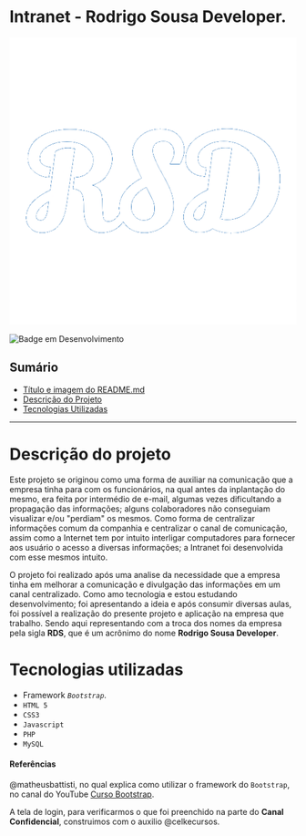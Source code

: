 # Intranet - Rodrigo Sousa Developer.

<p align="center">
  <img src="./arquivosReadme/logo-rsd-sem-fundo.png">
</p>

![Badge em Desenvolvimento](https://img.shields.io/badge/status-desenvolvendo-green)

## Sumário 

* [Título e imagem do README.md](#intranet---rsd)
* [Descrição do Projeto](#descrição-do-projeto)
* [Tecnologias Utilizadas](#tecnologias-utilizadas)

---

# Descrição do projeto

Este projeto se originou como uma forma de auxiliar na comunicação que a empresa tinha para com os funcionários, na qual antes da inplantação do mesmo, era feita por intermédio de e-mail, algumas vezes dificultando a propagação das informações; alguns colaboradores não conseguiam visualizar e/ou "perdiam" os mesmos. Como forma de centralizar informações comum da companhia e centralizar o canal de comunicação, assim como a Internet tem por intuito interligar computadores para fornecer aos usuário o acesso a diversas informações; a Intranet foi desenvolvida com esse mesmos intuito. 

O projeto foi realizado após uma analise da necessidade que a empresa tinha em melhorar a comunicação e divulgação das informações em um canal centralizado. Como amo tecnologia e estou estudando desenvolvimento; foi apresentando a ideia e após consumir diversas aulas, foi possível a realização do presente projeto e aplicação na empresa que trabalho. Sendo aqui representando com a troca dos nomes da empresa pela sigla **RDS**, que é um acrônimo do nome **Rodrigo Sousa Developer**.

# Tecnologias utilizadas

- Framework _`Bootstrap`_.
- `HTML 5`
- `CSS3`
- `Javascript`
- `PHP`
- `MySQL`

#### Referências 
@matheusbattisti, no qual explica como utilizar o framework do `Bootstrap`, no canal do YouTube [Curso Bootstrap](https://www.youtube.com/watch?v=SmQMZ36hJJY&list=PLnDvRpP8Bnexu5wvxogy6N49_S5Xk8Cze).

A tela de login, para verificarmos o que foi preenchido na parte do **Canal Confidencial**, construimos com o auxilio @celkecursos.

